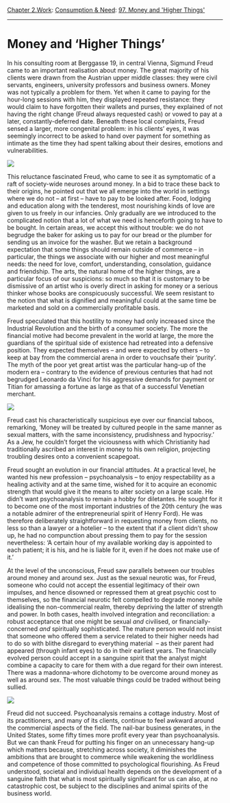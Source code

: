 [Chapter 2.Work](https://www.theschooloflife.com/thebookoflife/category/work/): [Consumption & Need](https://www.theschooloflife.com/thebookoflife/category/work/consumption-and-need/): [97. Money and 'Higher Things'](https://www.theschooloflife.com/thebookoflife/money-and-higher-things/)

* * *

# Money and ‘Higher Things’

In his consulting room at Berggasse 19, in central Vienna, Sigmund Freud came to an important realisation about money. The great majority of his clients were drawn from the Austrian upper middle classes: they were civil servants, engineers, university professors and business owners. Money was not typically a problem for them. Yet when it came to paying for the hour-long sessions with him, they displayed repeated resistance: they would claim to have forgotten their wallets and purses, they explained of not having the right change (Freud always requested cash) or vowed to pay at a later, constantly-deferred date. Beneath these local complaints, Freud sensed a larger, more congenital problem: in his clients’ eyes, it was seemingly incorrect to be asked to hand over payment for something as intimate as the time they had spent talking about their desires, emotions and vulnerabilities.

![](http://userscontent2.emaze.com/images/55f10c54-26a0-4aa3-bbd0-daf8abf9ecd5/635319087273197154_6.jpg)

This reluctance fascinated Freud, who came to see it as symptomatic of a raft of society-wide neuroses around money. In a bid to trace these back to their origins, he pointed out that we all emerge into the world in settings where we do not – at first – have to pay to be looked after. Food, lodging and education along with the tenderest, most nourishing kinds of love are given to us freely in our infancies. Only gradually are we introduced to the complicated notion that a lot of what we need is henceforth going to have to be bought. In certain areas, we accept this without trouble: we do not begrudge the baker for asking us to pay for our bread or the plumber for sending us an invoice for the washer. But we retain a background expectation that some things should remain outside of commerce – in particular, the things we associate with our higher and most meaningful needs: the need for love, comfort, understanding, consolation, guidance and friendship. The arts, the natural home of the higher things, are a particular focus of our suspicions: so much so that it is customary to be dismissive of an artist who is overly direct in asking for money or a serious thinker whose books are conspicuously successful. We seem resistant to the notion that what is dignified and meaningful could at the same time be marketed and sold on a commercially profitable basis.

Freud speculated that this hostility to money had only increased since the Industrial Revolution and the birth of a consumer society. The more the financial motive had become prevalent in the world at large, the more the guardians of the spiritual side of existence had retreated into a defensive position. They expected themselves – and were expected by others – to keep at bay from the commercial arena in order to vouchsafe their ‘purity’. The myth of the poor yet great artist was the particular hang-up of the modern era – contrary to the evidence of previous centuries that had not begrudged Leonardo da Vinci for his aggressive demands for payment or Titian for amassing a fortune as large as that of a successful Venetian merchant.

![](https://www.nationalgallery.org.uk/server.iip?FIF=/fronts/N-0937-00-000048-WZ-PYR.tif&CNT=1.0&WID=800&HEI=800&QLT=85&CVT=jpeg)

Freud cast his characteristically suspicious eye over our financial taboos, remarking, ‘Money will be treated by cultured people in the same manner as sexual matters, with the same inconsistency, prudishness and hypocrisy.’ As a Jew, he couldn’t forget the viciousness with which Christianity had traditionally ascribed an interest in money to his own religion, projecting troubling desires onto a convenient scapegoat.

Freud sought an evolution in our financial attitudes. At a practical level, he wanted his new profession – psychoanalysis – to enjoy respectability as a healing activity and at the same time, wished for it to acquire an economic strength that would give it the means to alter society on a large scale. He didn’t want psychoanalysis to remain a hobby for diletantes. He sought for it to become one of the most important industries of the 20th century (he was a notable admirer of the entrepreneurial spirit of Henry Ford). He was therefore deliberately straightforward in requesting money from clients, no less so than a lawyer or a hotelier – to the extent that if a client didn’t show up, he had no compunction about pressing them to pay for the session nevertheless: ‘A certain hour of my available working day is appointed to each patient; it is his, and he is liable for it, even if he does not make use of it.’

At the level of the unconscious, Freud saw parallels between our troubles around money and around sex. Just as the sexual neurotic was, for Freud, someone who could not accept the essential legitimacy of their own impulses, and hence disowned or repressed them at great psychic cost to themselves, so the financial neurotic felt compelled to degrade money while idealising the non-commercial realm, thereby depriving the latter of strength and power. In both cases, health involved integration and reconciliation: a robust acceptance that one might be sexual _and_ civilised, or financially-concerned _and_ spiritually sophisticated. The mature person would not insist that someone who offered them a service related to their higher needs had to do so with blithe disregard to everything material &nbsp;– as their parent had appeared (through infant eyes) to do in their earliest years. The financially evolved person could accept in a sanguine spirit that the analyst might combine a capacity to care for them with a due regard for their own interest. There was a madonna-whore dichotomy to be overcome around money as well as around sex. The most valuable things could be traded without being sullied.

![](http://ichef.bbci.co.uk/wwfeatures/wm/live/1280_640/images/live/p0/32/2w/p0322wbl.jpg)

Freud did not succeed. Psychoanalysis remains a cottage industry. Most of its practitioners, and many of its clients, continue to feel awkward around the commercial aspects of the field. The nail-bar business generates, in the United States, some fifty times more profit every year than psychoanalysis. But we can thank Freud for putting his finger on an unnecessary hang-up which matters because, stretching across society, it diminishes the ambitions that are brought to commerce while weakening the worldliness and competence of those committed to psychological flourishing. As Freud understood, societal and individual health depends on the development of a sanguine faith that what is most spiritually significant for us can also, at no catastrophic cost, be subject to the disciplines and animal spirits of the business world.
